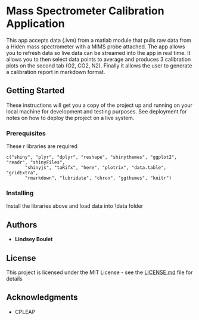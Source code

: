 # Mass Spectrometer Calibration Application 

This app accepts data (.lvm) from a matlab module that pulls raw data from a Hiden mass spectrometer with a MIMS probe attached.  The app allows you to refresh data so live data can be streamed into the app in real time. It allows you to then select data points to average and produces 3 calibration plots on the second tab (O2, CO2, N2). Finally it allows the user to generate a calibration report in markdown format.

## Getting Started

These instructions will get you a copy of the project up and running on your local machine for development and testing purposes. See deployment for notes on how to deploy the project on a live system.

### Prerequisites

These r libraries are required

```
c("shiny", "plyr", "dplyr", "reshape", "shinythemes", "ggplot2", "readr", "shinyFiles",
       "shinyjs", "taRifx", "here", "plotrix", "data.table", "gridExtra",
       "rmarkdown", "lubridate", "chron", "ggthemes", "knitr")
```

### Installing

Install the libraries above and load data into \data folder

## Authors

* **Lindsey Boulet** 

## License

This project is licensed under the MIT License - see the [LICENSE.md](LICENSE.md) file for details

## Acknowledgments

* CPLEAP

